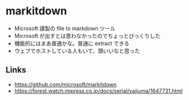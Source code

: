 # markitdown

- Microsoft 謹製の file to markdown ツール
- Microsoft が出すとは思わなかったのでちょっとびっくりした
- 機能的にはまあ普通かな。普通に extract できる
- ウェブでホストしている人もいて、頭いいなと思った

## Links
- https://github.com/microsoft/markitdown
- https://forest.watch.impress.co.jp/docs/serial/yajiuma/1647731.html

